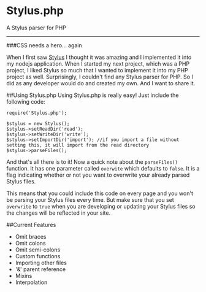 Stylus.php
==========

A Stylus parser for PHP
<hr>
###CSS needs a hero... again

When I first saw <a href="learnboost.github.com/stylus/">Stylus</a> I thought it was amazing and I implemented it
into my nodejs application. When I started my next project, which was a PHP project, I liked Stylus so much
that I wanted to implement it into my PHP project as well. Surprisingly, I couldn't find any Stylus parser for PHP.
So I did as any developer would do and created my own. And I want to share it.

##Using Stylus.php
Using Stylus.php is really easy! Just include the following code:

    require('Stylus.php');
  
    $stylus = new Stylus();
    $stylus->setReadDir('read');
    $stylus->setWriteDir('write');
    $stylus->setImportDir('import'); //if you import a file without setting this, it will import from the read directory
    $stylus->parseFiles();
  
And that's all there is to it! Now a quick note about the `parseFiles()` function. It has one parameter called
`overwite` which defaults to `false`. It is a flag indicating whether or not you want to overwrite your
already parsed Stylus files.

This means that you could include this code on every page and you won't be parsing your Stylus files every time.
But make sure that you set `overwrite` to `true` when you are developing or updating your Stylus files so the
changes will be reflected in your site.

##Current Features

+ Omit braces
+ Omit colons
+ Omit semi-colons
+ Custom functions
+ Importing other files
+ '&' parent reference
+ Mixins
+ Interpolation
